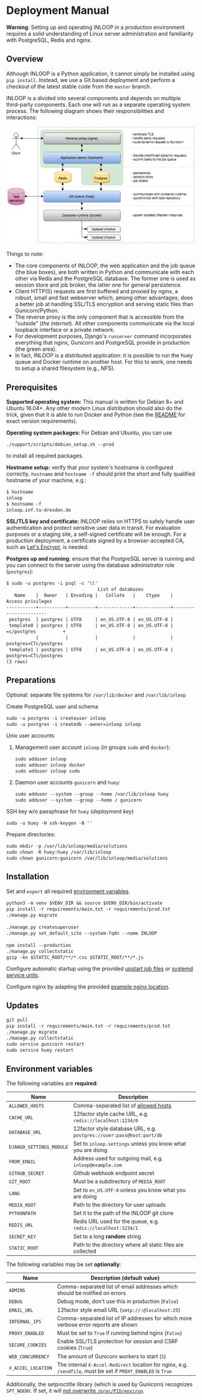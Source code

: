 Deployment Manual
=================

**Warning**:
Setting up and operating INLOOP in a production environment requires a solid understanding of
Linux server administration and familiarity with PostgreSQL, Redis and nginx.


Overview
--------

Although INLOOP is a Python application, it cannot simply be installed using `pip install`.
Instead, we use a Git based deployment and perform a checkout of the latest stable code from the
`master` branch.

INLOOP is a divided into several components and depends on multiple third-party components. Each
one will run as a separate operating system process. The following diagram shows their
responsibilities and interactions:

![INLOOP architecture](figures/architecture.png)

Things to note:

- The core components of INLOOP, the web application and the job queue (the blue boxes), are both
  written in Python and communicate with each other via Redis and the PostgreSQL database. The
  former one is used as session store and job broker, the latter one for general persistence.
- Client HTTP(S) requests are first buffered and proxied by nginx, a robust, small and fast
  webserver which, among other advantages, does a better job at handling SSL/TLS encryption and
  serving static files than Gunicorn/Python.
- The reverse proxy is the only component that is accessible from the "outside" (*the internet*).
  All other components communicate via the local loopback interface or a private network.
- For development purposes, Django's `runserver` command incorporates everything that nginx,
  Gunicorn and PostgreSQL provide in production (the green area).
- In fact, INLOOP is a distributed application: it is possible to run the huey queue and Docker
  runtime on another host. For this to work, one needs to setup a shared filesystem (e.g., NFS).


Prerequisites
-------------

**Supported operating system:** This manual is written for Debian 8+ and Ubuntu 16.04+. Any
other modern Linux distribution should also do the trick, given that it is able to run Docker and
Python (see the [README](../README.md) for exact version requirements).

**Operating system packages:** For Debian and Ubuntu, you can use

    ./support/scripts/debian_setup.sh --prod

to install all required packages.

**Hostname setup:** verify that your system's hostname is configured correctly. `hostname` and
`hostname -f` should print the short and fully qualified hostname of your machine, e.g.:

    $ hostname
    inloop
    $ hostname -f
    inloop.inf.tu-dresden.de

**SSL/TLS key and certificate:** INLOOP relies on HTTPS to safely handle user authentication and
protect sensitive user data in transit. For evaluation purposes or a staging site, a self-signed
certificate will be enough. For a production deployment, a certificate signed by a browser-accepted
CA, such as [Let's Encrypt](https://letsencrypt.org), is needed.

**Postgres up and running**: ensure that the PostgreSQL server is running and you can connect to
the server using the database administrator role (`postgres`):

    $ sudo -u postgres -i psql -c '\l'
                                      List of databases
       Name    |  Owner   | Encoding |   Collate   |    Ctype    |   Access privileges
    -----------+----------+----------+-------------+-------------+-----------------------
     postgres  | postgres | UTF8     | en_US.UTF-8 | en_US.UTF-8 |
     template0 | postgres | UTF8     | en_US.UTF-8 | en_US.UTF-8 | =c/postgres          +
               |          |          |             |             | postgres=CTc/postgres
     template1 | postgres | UTF8     | en_US.UTF-8 | en_US.UTF-8 | postgres=CTc/postgres
    (3 rows)


Preparations
------------

Optional: separate file systems for `/var/lib/docker` and `/var/lib/inloop`

Create PostgreSQL user and schema

    sudo -u postgres -i createuser inloop
    sudo -u postgres -i createdb --owner=inloop inloop

Unix user accounts

1. Management user account `inloop` (in groups `sudo` and `docker`):

       sudo adduser inloop
       sudo adduser inloop docker
       sudo adduser inloop sudo

2. Daemon user accounts `gunicorn` and `huey`:

       sudo adduser --system --group --home /var/lib/inloop huey
       sudo adduser --system --group --home / gunicorn

SSH key w/o passphrase for `huey` (*deployment key*)

    sudo -u huey -H ssh-keygen -N ''

Prepare directories:

    sudo mkdir -p /var/lib/inloop/media/solutions
    sudo chown -R huey:huey /var/lib/inloop
    sudo chown gunicorn:gunicorn /var/lib/inloop/media/solutions


Installation
------------

Set and `export` all required [environment variables](#environment-variables).

    python3 -m venv $VENV_DIR && source $VENV_DIR/bin/activate
    pip install -r requirements/main.txt -r requirements/prod.txt
    ./manage.py migrate

    ./manage.py createsuperuser
    ./manage.py set_default_site --system-fqdn --name INLOOP

    npm install --production
    ./manage.py collectstatic
    gzip -kn $STATIC_ROOT/**/*.css $STATIC_ROOT/**/*.js

Configure automatic startup using the provided [upstart job files](../support/etc/init)
or [systemd service units](../support/etc/systemd/system).

Configure nginx by adapting the provided [example nginx location](../support/etc/nginx).


Updates
-------

    git pull
    pip install -r requirements/main.txt -r requirements/prod.txt
    ./manage.py migrate
    ./manage.py collectstatic
    sudo service gunicorn restart
    sudo service huey restart


Environment variables
---------------------

The following variables are **required**:

Name                      | Description
------------------------- | -----------
`ALLOWED_HOSTS`           | Comma-separated list of [allowed hosts][1]
`CACHE_URL`               | 12factor style cache URL, e.g. `redis://localhost:1234/0`
`DATABASE_URL`            | 12factor style database URL, e.g. `postgres://user:pass@host:port/db`
`DJANGO_SETTINGS_MODULE`  | Set to `inloop.settings` unless you know what you are doing
`FROM_EMAIL`              | Address used for outgoing mail, e.g. `inloop@example.com`
`GITHUB_SECRET`           | Github webhook endpoint secret
`GIT_ROOT`                | Must be a subdirectory of `MEDIA_ROOT`
`LANG`                    | Set to `en_US.UTF-8` unless you know what you are doing
`MEDIA_ROOT`              | Path to the directory for user uploads
`PYTHONPATH`              | Set it to the path of the INLOOP git clone
`REDIS_URL`               | Redis URL used for the queue, e.g. `redis://localhost:1234/1`
`SECRET_KEY`              | Set to a long **random** string
`STATIC_ROOT`             | Path to the directory where all static files are collected


The following variables may be set **optionally**:

Name              | Description (default value)
----------------- | ---------------------------
`ADMINS`          | Comma-separated list of email addresses which should be notified on errors
`DEBUG`           | Debug mode, don't use this in production (`False`)
`EMAIL_URL`       | 12factor style email URL (`smtp://:@localhost:25`)
`INTERNAL_IPS`    | Comma-separated list of IP addresses for which more verbose error reports are shown
`PROXY_ENABLED`   | Must be set to `True` if running behind nginx (`False`)
`SECURE_COOKIES`  | Enable SSL/TLS protection for session and CSRF cookies (`True`)
`WEB_CONCURRENCY` | The amount of Gunicorn workers to start (`1`)
`X_ACCEL_LOCATION`| The internal `X-Accel-Redirect` location for nginx, e.g. `/sendfile`, must be set if `PROXY_ENABLED` is `True`

Additionally, the setproctitle library (which is used by Gunicorn) recognizes `SPT_NOENV`. If set,
it will [not overwrite `/proc/PID/environ`][2].

[1]: https://docs.djangoproject.com/en/stable/ref/settings/#allowed-hosts
[2]: https://pypi.python.org/pypi/setproctitle#environment-variables

